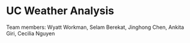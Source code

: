 # UC Weather Analysis

Team members: Wyatt Workman, Selam Berekat, Jinghong Chen, Ankita Giri, Cecilia Nguyen



